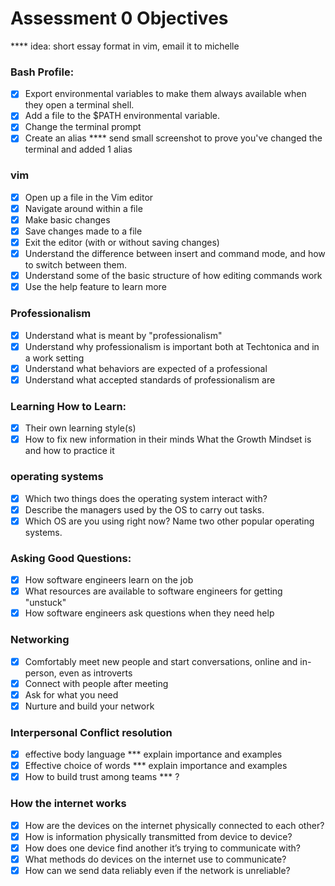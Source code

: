 # Assessment 0 Objectives

**** idea: short essay format in vim, email it to michelle

### Bash Profile:
- [x] Export environmental variables to make them always available when they open a terminal shell.
- [x] Add a file to the $PATH environmental variable.
- [x] Change the terminal prompt
- [x] Create an alias
**** send small screenshot to prove you've changed the terminal and added 1 alias

### vim
- [x] Open up a file in the Vim editor
- [x] Navigate around within a file
- [x] Make basic changes
- [x] Save changes made to a file
- [x] Exit the editor (with or without saving changes)
- [x] Understand the difference between insert and command mode, and how to switch between them.
- [x] Understand some of the basic structure of how editing commands work
- [x] Use the help feature to learn more

### Professionalism
- [x] Understand what is meant by "professionalism"
- [x] Understand why professionalism is important both at Techtonica and in a work setting
- [x] Understand what behaviors are expected of a professional
- [x] Understand what accepted standards of professionalism are

### Learning How to Learn:
- [X] Their own learning style(s)
- [X] How to fix new information in their minds
What the Growth Mindset is and how to practice it

### operating systems
- [x] Which two things does the operating system interact with?
- [x] Describe the managers used by the OS to carry out tasks.
- [x] Which OS are you using right now?  Name two other popular operating systems.

### Asking Good Questions:
- [x] How software engineers learn on the job
- [x] What resources are available to software engineers for getting "unstuck"
- [x] How software engineers ask questions when they need help

### Networking

- [x] Comfortably meet new people and start conversations, online and in-person, even as introverts
- [x] Connect with people after meeting
- [x] Ask for what you need
- [x] Nurture and build your network

### Interpersonal Conflict resolution
- [x] effective body language *** explain importance and examples
- [x] Effective choice of words *** explain importance and examples
- [x] How to build trust among teams *** ?

### How the internet works
- [x] How are the devices on the internet physically connected to each other?
- [x] How is information physically transmitted from device to device?
- [x] How does one device find another it’s trying to communicate with?
- [x] What methods do devices on the internet use to communicate?
- [x] How can we send data reliably even if the network is unreliable?
